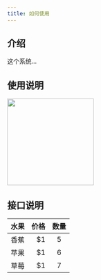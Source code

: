 ```yaml
---
title: 如何使用
---
```


## 介绍

这个系统...

## 使用说明

<img src="https://haitao.nos.netease.com/d4caa92f-aab1-4853-b762-18a1fe337e0a_1200_1200.jpeg" width="200px" alt="">

## 接口说明

| 水果     |   价格 |  数量  |
| -------- | ------:|:------:|
| 香蕉     |     $1 |   5    |
| 苹果     |     $1 |   6    |
| 草莓     |     $1 |   7    |
